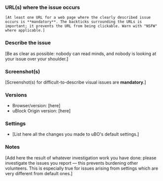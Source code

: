 <!-- Replace the bracketed [...] placeholders with your own information. -->

### URL(s) where the issue occurs

`[At least one URL for a web page where the clearly described issue occurs is **mandatory**. The backticks surrounding the URLs is important; it prevents the URL from being clickable. Warn with "NSFW" where applicable.]`

### Describe the issue

[Be as clear as possible: nobody can read minds, and nobody is looking at your issue over your shoulder.]

### Screenshot(s)

[Screenshot(s) for difficult-to-describe visual issues are **mandatory**.]

### Versions

- Browser/version: [here]
- uBlock Origin version: [here]

### Settings

- [List here all the changes you made to uBO's default settings.]

### Notes

[Add here the result of whatever investigation work you have done: please investigate the issues you report — this prevents burdening other volunteers. This is especially true for issues arising from settings which are very different from default ones.]
